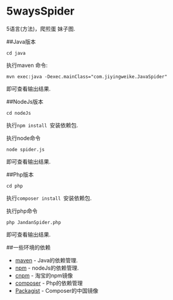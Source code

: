 # 5waysSpider
5语言(方法)，爬煎蛋 妹子图.

##Java版本

```cd java ```

执行maven 命令:

```mvn exec:java -Dexec.mainClass="com.jiyingweike.JavaSpider" ```

即可查看输出结果.

##NodeJs版本

```cd nodeJs ```

执行```npm install ```安装依赖包.

执行node命令

```node spider.js ```

即可查看输出结果.

##Php版本

```cd php ```

执行```composer install ```安装依赖包.

执行php命令

```php JandanSpider.php```

即可查看输出结果.


##一些环境的依赖

- [maven](https://maven.apache.org/) - Java的依赖管理.
- [npm](https://www.npmjs.com/) - nodeJs的依赖管理.
- [cnpm](http://npm.taobao.org/) - 淘宝的npm镜像
- [composer](https://getcomposer.org/) - Php的依赖管理
- [Packagist](http://pkg.phpcomposer.com/) - Composer的中国镜像
